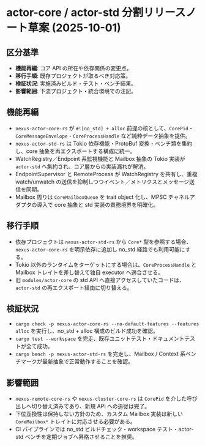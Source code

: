 # actor-core / actor-std 分割リリースノート草案 (2025-10-01)

## 区分基準
- **機能再編**: コア API の所在や依存関係の変更点。
- **移行手順**: 既存プロジェクトが取るべき対応策。
- **検証状況**: 実施済みビルド・テスト・ベンチ結果。
- **影響範囲**: 下流プロジェクト・統合環境での注記。

## 機能再編
- `nexus-actor-core-rs` が `#![no_std] + alloc` 前提の核として、`CorePid`・`CoreMessageEnvelope`・`CoreProcessHandle` など純粋データ抽象を提供。
- `nexus-actor-std-rs` は Tokio 依存機能・ProtoBuf 変換・ベンチ類を集約し、core 抽象を再エクスポートする構成に統一。
- WatchRegistry／Endpoint 系監視機能と Mailbox 抽象の Tokio 実装が `actor-std` へ集約され、コア層からの実装漏れが解消。
- EndpointSupervisor と RemoteProcess が WatchRegistry を共有し、重複 watch/unwatch の送信を抑制しつつイベント／メトリクスとメッセージ送信を同期。
- Mailbox 周りは `CoreMailboxQueue` を trait object 化し、MPSC チャネルアダプタの導入で core 抽象と std 実装の責務境界を明確化。

## 移行手順
- 依存プロジェクトは `nexus-actor-std-rs` から `Core*` 型を参照する場合、`nexus-actor-core-rs` を明示依存に追加し no_std 経路でも利用可能にする。
- Tokio 以外のランタイムをターゲットにする場合は、`CoreProcessHandle` と Mailbox トレイトを差し替えて独自 executor へ適合させる。
- 旧 `modules/actor-core` の std API へ直接アクセスしていたコードは、`actor-std` の再エクスポート経由に切り替える。

## 検証状況
- `cargo check -p nexus-actor-core-rs --no-default-features --features alloc` を実行し、no_std + alloc 構成のビルド成功を確認。
- `cargo test --workspace` を完走、既存ユニットテスト・ドキュメントテストが全て成功。
- `cargo bench -p nexus-actor-std-rs` を完走し、Mailbox / Context 系ベンチマークが最新抽象で正常動作することを確認。

## 影響範囲
- `nexus-remote-core-rs` や `nexus-cluster-core-rs` は `CorePid` を介した呼び出しへ切り替え済みであり、新規 API への追従は完了。
- 下位互換性は保持しない方針のため、カスタム Mailbox 実装は新しい `CoreMailbox*` トレイトに対応させる必要がある。
- CI パイプラインでは no_std ビルドチェック・workspace テスト・actor-std ベンチを定期ジョブへ昇格させることを推奨。
